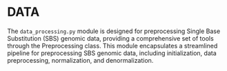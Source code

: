 # DATA

The `data_processing.py` module is designed for preprocessing Single Base Substitution (SBS) genomic data, providing a comprehensive set of tools through the Preprocessing class. This module encapsulates a streamlined pipeline for preprocessing SBS genomic data, including initialization, data preprocessing, normalization, and denormalization.
